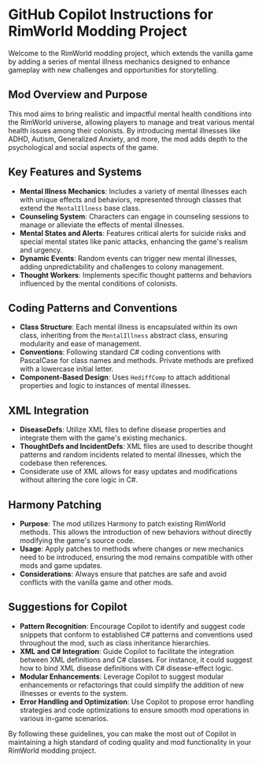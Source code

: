 # GitHub Copilot Instructions for RimWorld Modding Project

Welcome to the RimWorld modding project, which extends the vanilla game by adding a series of mental illness mechanics designed to enhance gameplay with new challenges and opportunities for storytelling.

## Mod Overview and Purpose

This mod aims to bring realistic and impactful mental health conditions into the RimWorld universe, allowing players to manage and treat various mental health issues among their colonists. By introducing mental illnesses like ADHD, Autism, Generalized Anxiety, and more, the mod adds depth to the psychological and social aspects of the game.

## Key Features and Systems

- **Mental Illness Mechanics**: Includes a variety of mental illnesses each with unique effects and behaviors, represented through classes that extend the `MentalIllness` base class.
- **Counseling System**: Characters can engage in counseling sessions to manage or alleviate the effects of mental illnesses.
- **Mental States and Alerts**: Features critical alerts for suicide risks and special mental states like panic attacks, enhancing the game's realism and urgency.
- **Dynamic Events**: Random events can trigger new mental illnesses, adding unpredictability and challenges to colony management.
- **Thought Workers**: Implements specific thought patterns and behaviors influenced by the mental conditions of colonists.

## Coding Patterns and Conventions

- **Class Structure**: Each mental illness is encapsulated within its own class, inheriting from the `MentalIllness` abstract class, ensuring modularity and ease of management.
- **Conventions**: Following standard C# coding conventions with PascalCase for class names and methods. Private methods are prefixed with a lowercase initial letter.
- **Component-Based Design**: Uses `HediffComp` to attach additional properties and logic to instances of mental illnesses.

## XML Integration

- **DiseaseDefs**: Utilize XML files to define disease properties and integrate them with the game's existing mechanics.
- **ThoughtDefs and IncidentDefs**: XML files are used to describe thought patterns and random incidents related to mental illnesses, which the codebase then references.
- Considerate use of XML allows for easy updates and modifications without altering the core logic in C#.

## Harmony Patching

- **Purpose**: The mod utilizes Harmony to patch existing RimWorld methods. This allows the introduction of new behaviors without directly modifying the game's source code.
- **Usage**: Apply patches to methods where changes or new mechanics need to be introduced, ensuring the mod remains compatible with other mods and game updates.
- **Considerations**: Always ensure that patches are safe and avoid conflicts with the vanilla game and other mods.

## Suggestions for Copilot

- **Pattern Recognition**: Encourage Copilot to identify and suggest code snippets that conform to established C# patterns and conventions used throughout the mod, such as class inheritance hierarchies.
- **XML and C# Integration**: Guide Copilot to facilitate the integration between XML definitions and C# classes. For instance, it could suggest how to bind XML disease definitions with C# disease-effect logic.
- **Modular Enhancements**: Leverage Copilot to suggest modular enhancements or refactorings that could simplify the addition of new illnesses or events to the system.
- **Error Handling and Optimization**: Use Copilot to propose error handling strategies and code optimizations to ensure smooth mod operations in various in-game scenarios.

By following these guidelines, you can make the most out of Copilot in maintaining a high standard of coding quality and mod functionality in your RimWorld modding project.
